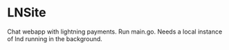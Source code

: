 # LNSite
Chat webapp with lightning payments. Run main.go.
Needs a local instance of lnd running in the background.
